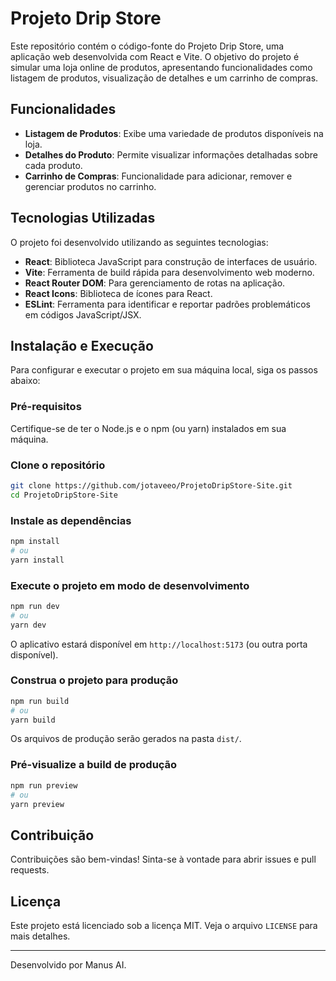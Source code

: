 # Projeto Drip Store

Este repositório contém o código-fonte do Projeto Drip Store, uma aplicação web desenvolvida com React e Vite. O objetivo do projeto é simular uma loja online de produtos, apresentando funcionalidades como listagem de produtos, visualização de detalhes e um carrinho de compras.

## Funcionalidades

- **Listagem de Produtos**: Exibe uma variedade de produtos disponíveis na loja.
- **Detalhes do Produto**: Permite visualizar informações detalhadas sobre cada produto.
- **Carrinho de Compras**: Funcionalidade para adicionar, remover e gerenciar produtos no carrinho.

## Tecnologias Utilizadas

O projeto foi desenvolvido utilizando as seguintes tecnologias:

- **React**: Biblioteca JavaScript para construção de interfaces de usuário.
- **Vite**: Ferramenta de build rápida para desenvolvimento web moderno.
- **React Router DOM**: Para gerenciamento de rotas na aplicação.
- **React Icons**: Biblioteca de ícones para React.
- **ESLint**: Ferramenta para identificar e reportar padrões problemáticos em códigos JavaScript/JSX.

## Instalação e Execução

Para configurar e executar o projeto em sua máquina local, siga os passos abaixo:

### Pré-requisitos

Certifique-se de ter o Node.js e o npm (ou yarn) instalados em sua máquina.

### Clone o repositório

```bash
git clone https://github.com/jotaveeo/ProjetoDripStore-Site.git
cd ProjetoDripStore-Site
```

### Instale as dependências

```bash
npm install
# ou
yarn install
```

### Execute o projeto em modo de desenvolvimento

```bash
npm run dev
# ou
yarn dev
```

O aplicativo estará disponível em `http://localhost:5173` (ou outra porta disponível).

### Construa o projeto para produção

```bash
npm run build
# ou
yarn build
```

Os arquivos de produção serão gerados na pasta `dist/`.

### Pré-visualize a build de produção

```bash
npm run preview
# ou
yarn preview
```

## Contribuição

Contribuições são bem-vindas! Sinta-se à vontade para abrir issues e pull requests.

## Licença

Este projeto está licenciado sob a licença MIT. Veja o arquivo `LICENSE` para mais detalhes.

---

Desenvolvido por Manus AI.

